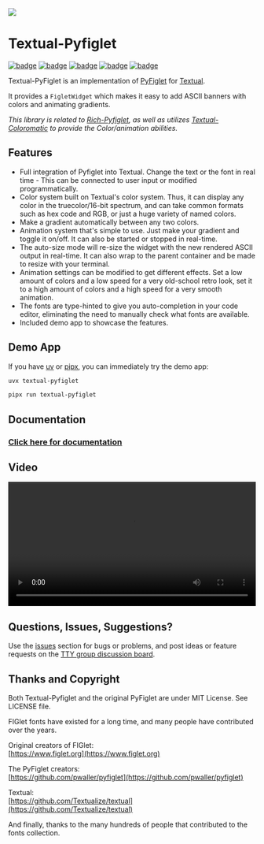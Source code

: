 <picture>
  <img src="https://edward-jazzhands.github.io/assets/textual-pyfiglet/banner-transparent.gif">
</picture>

# Textual-Pyfiglet

[![badge](https://img.shields.io/pypi/v/textual-pyfiglet)](https://pypi.org/project/textual-pyfiglet/)
[![badge](https://img.shields.io/github/v/release/edward-jazzhands/textual-pyfiglet)](https://github.com/edward-jazzhands/textual-pyfiglet/releases/latest)
[![badge](https://img.shields.io/badge/Requires_Python->=3.9-blue&logo=python)](https://python.org)
[![badge](https://img.shields.io/badge/Strictly_Typed-MyPy_&_Pyright-blue&logo=python)](https://mypy-lang.org/)
[![badge](https://img.shields.io/badge/license-MIT-blue)](https://opensource.org/license/mit)

Textual-PyFiglet is an implementation of [PyFiglet](https://github.com/pwaller/pyfiglet) for [Textual](https://github.com/Textualize/textual).

It provides a `FigletWidget` which makes it easy to add ASCII banners with colors and animating gradients.

*This library is related to [Rich-Pyfiglet](https://github.com/edward-jazzhands/rich-pyfiglet), as well as utilizes [Textual-Coloromatic](https://github.com/edward-jazzhands/textual-coloromatic) to provide the Color/animation abilities.*

## Features

- Full integration of Pyfiglet into Textual. Change the text or the font in real time - This can be connected to user input or modified programmatically.
- Color system built on Textual's color system. Thus, it can display any color in the truecolor/16-bit spectrum,
and can take common formats such as hex code and RGB, or just a huge variety of named colors.
- Make a gradient automatically between any two colors.
- Animation system that's simple to use. Just make your gradient and toggle it on/off. It can also be started
or stopped in real-time.
- The auto-size mode will re-size the widget with the new rendered ASCII output in real-time. It can also wrap
to the parent container and be made to resize with your terminal.
- Animation settings can be modified to get different effects. Set a low amount of colors and a low speed for a
very old-school retro look, set it to a high amount of colors and a high speed for a very smooth animation.
- The fonts are type-hinted to give you auto-completion in your code editor, eliminating the need to manually
check what fonts are available.
- Included demo app to showcase the features.

## Demo App

If you have [uv](https://docs.astral.sh/uv/) or [pipx](https://pipx.pypa.io/stable/), you can immediately try the demo app:

```sh
uvx textual-pyfiglet 
```

```sh
pipx run textual-pyfiglet
```

## Documentation

### [Click here for documentation](https://edward-jazzhands.github.io/libraries/textual-pyfiglet/docs/)

## Video

<video style="width: 100%; height: auto;" controls loop>
  <source src="https://edward-jazzhands.github.io/assets/textual-pyfiglet/0.9.0-handbrake.mp4" type="video/mp4">
  Your browser does not support the video tag.
</video>

[](https://github.com/user-attachments/assets/29f166b1-3680-4f9a-81cc-717ad6007fad)

## Questions, Issues, Suggestions?

Use the [issues](https://github.com/edward-jazzhands/textual-pyfiglet/issues) section for bugs or problems, and post ideas or feature requests on the [TTY group discussion board](https://github.com/orgs/ttygroup/discussions).

## Thanks and Copyright

Both Textual-Pyfiglet and the original PyFiglet are under MIT License. See LICENSE file.

FIGlet fonts have existed for a long time, and many people have contributed over the years.

Original creators of FIGlet:  
[https://www.figlet.org](https://www.figlet.org)

The PyFiglet creators:  
[https://github.com/pwaller/pyfiglet](https://github.com/pwaller/pyfiglet)

Textual:  
[https://github.com/Textualize/textual](https://github.com/Textualize/textual)

And finally, thanks to the many hundreds of people that contributed to the fonts collection.

